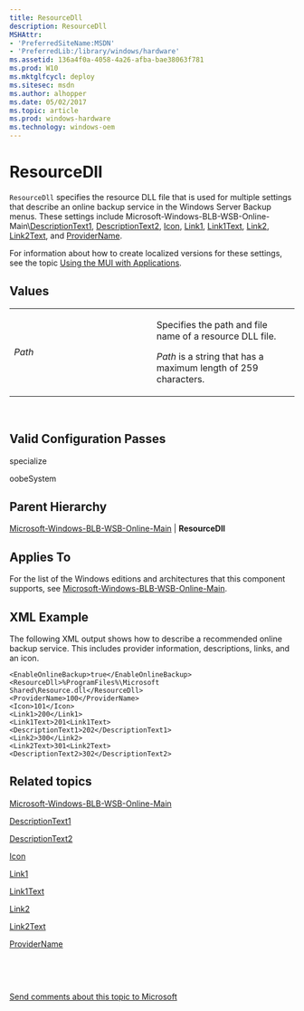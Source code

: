 ```yaml
---
title: ResourceDll
description: ResourceDll
MSHAttr:
- 'PreferredSiteName:MSDN'
- 'PreferredLib:/library/windows/hardware'
ms.assetid: 136a4f0a-4058-4a26-afba-bae38063f781
ms.prod: W10
ms.mktglfcycl: deploy
ms.sitesec: msdn
ms.author: alhopper
ms.date: 05/02/2017
ms.topic: article
ms.prod: windows-hardware
ms.technology: windows-oem
---
```


# ResourceDll


`ResourceDll` specifies the resource DLL file that is used for multiple settings that describe an online backup service in the Windows Server Backup menus. These settings include Microsoft-Windows-BLB-WSB-Online-Main\\[DescriptionText1](microsoft-windows-blb-wsb-online-main-descriptiontext1.md), [DescriptionText2](microsoft-windows-blb-wsb-online-main-descriptiontext2.md), [Icon](microsoft-windows-blb-wsb-online-main-icon.md), [Link1](microsoft-windows-blb-wsb-online-main-link1.md), [Link1Text](microsoft-windows-blb-wsb-online-main-link1text.md), [Link2](microsoft-windows-blb-wsb-online-main-link2.md), [Link2Text](microsoft-windows-blb-wsb-online-main-link2text.md), and [ProviderName](microsoft-windows-blb-wsb-online-main-providername.md).

For information about how to create localized versions for these settings, see the topic [Using the MUI with Applications](http://go.microsoft.com/fwlink/?LinkId=140252).

## Values


<table>
<colgroup>
<col width="50%" />
<col width="50%" />
</colgroup>
<tbody>
<tr class="odd">
<td><p><em>Path</em></p></td>
<td><p>Specifies the path and file name of a resource DLL file.</p>
<p><em>Path</em> is a string that has a maximum length of 259 characters.</p></td>
</tr>
</tbody>
</table>

 

## Valid Configuration Passes


specialize

oobeSystem

## Parent Hierarchy


[Microsoft-Windows-BLB-WSB-Online-Main](microsoft-windows-blb-wsb-online-main.md) | **ResourceDll**

## Applies To


For the list of the Windows editions and architectures that this component supports, see [Microsoft-Windows-BLB-WSB-Online-Main](microsoft-windows-blb-wsb-online-main.md).

## XML Example


The following XML output shows how to describe a recommended online backup service. This includes provider information, descriptions, links, and an icon.

``` syntax
<EnableOnlineBackup>true</EnableOnlineBackup>
<ResourceDll>%ProgramFiles%\Microsoft Shared\Resource.dll</ResourceDll>
<ProviderName>100</ProviderName>
<Icon>101</Icon>
<Link1>200</Link1>
<Link1Text>201<Link1Text>
<DescriptionText1>202</DescriptionText1>
<Link2>300</Link2>
<Link2Text>301<Link2Text>
<DescriptionText2>302</DescriptionText2>
```

## Related topics


[Microsoft-Windows-BLB-WSB-Online-Main](microsoft-windows-blb-wsb-online-main.md)

[DescriptionText1](microsoft-windows-blb-wsb-online-main-descriptiontext1.md)

[DescriptionText2](microsoft-windows-blb-wsb-online-main-descriptiontext2.md)

[Icon](microsoft-windows-blb-wsb-online-main-icon.md)

[Link1](microsoft-windows-blb-wsb-online-main-link1.md)

[Link1Text](microsoft-windows-blb-wsb-online-main-link1text.md)

[Link2](microsoft-windows-blb-wsb-online-main-link2.md)

[Link2Text](microsoft-windows-blb-wsb-online-main-link2text.md)

[ProviderName](microsoft-windows-blb-wsb-online-main-providername.md)

 

 

[Send comments about this topic to Microsoft](mailto:wsddocfb@microsoft.com?subject=Documentation%20feedback%20%5Bp_unattend\p_unattend%5D:%20ResourceDll%20%20RELEASE:%20%2810/3/2016%29&body=%0A%0APRIVACY%20STATEMENT%0A%0AWe%20use%20your%20feedback%20to%20improve%20the%20documentation.%20We%20don't%20use%20your%20email%20address%20for%20any%20other%20purpose,%20and%20we'll%20remove%20your%20email%20address%20from%20our%20system%20after%20the%20issue%20that%20you're%20reporting%20is%20fixed.%20While%20we're%20working%20to%20fix%20this%20issue,%20we%20might%20send%20you%20an%20email%20message%20to%20ask%20for%20more%20info.%20Later,%20we%20might%20also%20send%20you%20an%20email%20message%20to%20let%20you%20know%20that%20we've%20addressed%20your%20feedback.%0A%0AFor%20more%20info%20about%20Microsoft's%20privacy%20policy,%20see%20http://privacy.microsoft.com/default.aspx. "Send comments about this topic to Microsoft")





